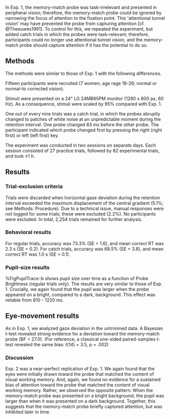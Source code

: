 In Exp. 1, the memory-match probe was task-irrelevant and presented in peripheral vision; therefore, the memory-match probe could be ignored by narrowing the focus of attention to the fixation point. This 'attentional tunnel vision' may have prevented the probe from capturing attention [cf. @Theeuwes1991]. To control for this, we repeated the experiment, but added catch trials in which the probes were task-relevant; therefore, participants could no longer use attentional tunnel vision, and the memory-match probe should capture attention if it has the potential to do so.

## Methods

The methods were similar to those of Exp. 1 with the following differences.

Fifteen participants were recruited (7 women; age rage 18-26; normal or normal-to corrected vision).

Stimuli were presented on a 24" LG 24MB65PM monitor (1280 x 800 px, 60 Hz). As a consequence, stimuli were scaled by 95% compared with Exp. 1.

One out of every nine trials was a catch trial, in which the probes abruptly changed to patches of white noise at an unpredictable moment during the retention interval. One probe changed 83 ms before the other probe. The participant indicated which probe changed first by pressing the right (right first) or left (left first) key.

The experiment was conducted in two sessions on separate days. Each session consisted of 27 practice trials, followed by 82 experimental trials, and took ±1 h.

## Results

### Trial-exclusion criteria

Trials were discarded when horizontal gaze deviation during the retention interval exceeded the maximum displacement of the central gradient (5.1%; see Methods: Procedure). Due to a technical issue, manual responses were not logged for some trials; these were excluded (2.2%). No participants were excluded. In total, 2,254 trials remained for further analysis.

### Behavioral results

For regular trials, accuracy was 73.3% (SE = 1.6), and mean correct RT was 2.3 s (SE = 0.2). For catch trials, accuracy was 68.5% (SE = 3.8), and mean correct RT was 1.0 s (SE = 0.1).

### Pupil-size results

%FigPupilTrace::b shows pupil size over time as a function of Probe Brightness (regular trials only). The results are very similar to those of Exp. 1. Crucially, we again found that the pupil was larger when the probe appeared on a bright, compared to a dark, background. This effect was reliable from 810 - 1220 ms.

## Eye-movement results

As in Exp. 1, we analyzed gaze deviation in the untrimmed data. A Bayesian t-test revealed strong evidence for a deviation toward the memory-match probe (BF = 27.0). (For reference, a classical one-sided paired-samples t-test revealed the same bias: t(14) = 3.5, p = .002)

### Discussion

Exp. 2 was a near-perfect replication of Exp. 1. We again found that the eyes were initially drawn toward the probe that matched the content of visual working memory. And, again, we found no evidence for a sustained bias of attention toward the probe that matched the content of visual working memory. Rather, we observed the opposite pattern: When the memory-match probe was presented on a bright background, the pupil was larger than when it was presented on a dark background. Together, this suggests that the memory-match probe briefly captured attention, but was inhibited later in time.
